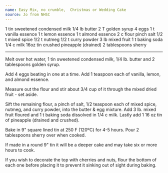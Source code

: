 ```yaml
---
name: Easy Mix, no crumble,  Christmas or Wedding Cake
source: Jo from NHSC
---
```


1 tin sweetened condensed milk
1/4 lb butter
2 T golden syrup
4 eggs
1 t vanilla essence
1 t lemon essence
1 t almond essence
2 c flour
pinch salt
1/2 t mixed spice
1/2 t nutmeg
1/2 t curry powder
3 lb mixed fruit
1 t baking soda
1/4 c milk
16oz tin crushed pineapple (drained)
2 tablespoons sherry

---

Melt over hot water, 1 tin sweetened condensed milk, 1/4 lb. butter and 2 tablespoons golden syrup.  

Add 4 eggs beating in one at a time.  Add 1 teaspoon each of vanilla, lemon, and almond essence.   

Measure out the flour and stir about 3/4 cup of it through the mixed dried fruit - set aside.

Sift the remaining flour, a pinch of salt, 1/2 teaspoon each of mixed spice, nutmeg, and curry powder, into the butter & egg mixture.  Add 3 lb. mixed fruit floured and 1 t baking soda dissolved in 1/4 c milk.  Lastly add 1 16 oz tin of pineapple (drained and crushed).

Bake in 9" square lined tin at 250 F (120ºC) for 4-5 hours.  Pour 2 tablespoons sherry over when cooked.

If made in a round 9" tin it will be a deeper cake and may take six or more hours to cook.

If you wish to decorate the top with cherries and nuts, flour the bottom of each one before placing it to prevent it sinking out of sight during baking.

